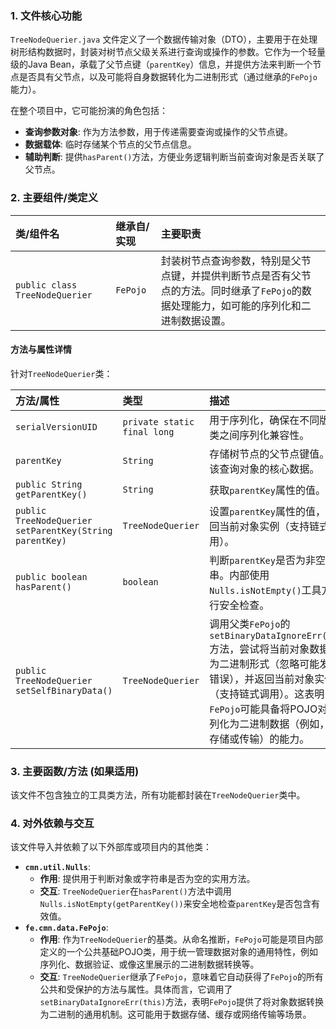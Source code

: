 ### 1. 文件核心功能
`TreeNodeQuerier.java` 文件定义了一个数据传输对象（DTO），主要用于在处理树形结构数据时，封装对树节点父级关系进行查询或操作的参数。它作为一个轻量级的Java Bean，承载了父节点键（`parentKey`）信息，并提供方法来判断一个节点是否具有父节点，以及可能将自身数据转化为二进制形式（通过继承的`FePojo`能力）。

在整个项目中，它可能扮演的角色包括：
*   **查询参数对象**: 作为方法参数，用于传递需要查询或操作的父节点键。
*   **数据载体**: 临时存储某个节点的父节点信息。
*   **辅助判断**: 提供`hasParent()`方法，方便业务逻辑判断当前查询对象是否关联了父节点。

### 2. 主要组件/类定义

| 类/组件名 | 继承自/实现 | 主要职责 |
| :--- | :--- | :--- |
| `public class TreeNodeQuerier` | `FePojo` | 封装树节点查询参数，特别是父节点键，并提供判断节点是否有父节点的方法。同时继承了`FePojo`的数据处理能力，如可能的序列化和二进制数据设置。 |

#### 方法与属性详情

针对`TreeNodeQuerier`类：

| 方法/属性 | 类型 | 描述 |
| :--- | :--- | :--- |
| `serialVersionUID` | `private static final long` | 用于序列化，确保在不同版本的类之间序列化兼容性。 |
| `parentKey` | `String` | 存储树节点的父节点键值。这是该查询对象的核心数据。 |
| `public String getParentKey()` | `String` | 获取`parentKey`属性的值。 |
| `public TreeNodeQuerier setParentKey(String parentKey)` | `TreeNodeQuerier` | 设置`parentKey`属性的值，并返回当前对象实例（支持链式调用）。 |
| `public boolean hasParent()` | `boolean` | 判断`parentKey`是否为非空字符串。内部使用`Nulls.isNotEmpty()`工具方法进行安全检查。 |
| `public TreeNodeQuerier setSelfBinaryData()` | `TreeNodeQuerier` | 调用父类`FePojo`的`setBinaryDataIgnoreErr(this)`方法，尝试将当前对象数据转化为二进制形式（忽略可能发生的错误），并返回当前对象实例（支持链式调用）。这表明`FePojo`可能具备将POJO对象序列化为二进制数据（例如，用于存储或传输）的能力。 |

### 3. 主要函数/方法 (如果适用)

该文件不包含独立的工具类方法，所有功能都封装在`TreeNodeQuerier`类中。

### 4. 对外依赖与交互

该文件导入并依赖了以下外部库或项目内的其他类：

*   **`cmn.util.Nulls`**:
    *   **作用**: 提供用于判断对象或字符串是否为空的实用方法。
    *   **交互**: `TreeNodeQuerier`在`hasParent()`方法中调用`Nulls.isNotEmpty(getParentKey())`来安全地检查`parentKey`是否包含有效值。
*   **`fe.cmn.data.FePojo`**:
    *   **作用**: 作为`TreeNodeQuerier`的基类。从命名推断，`FePojo`可能是项目内部定义的一个公共基础POJO类，用于统一管理数据对象的通用特性，例如序列化、数据验证、或像这里展示的二进制数据转换等。
    *   **交互**: `TreeNodeQuerier`继承了`FePojo`，意味着它自动获得了`FePojo`的所有公共和受保护的方法与属性。具体而言，它调用了`setBinaryDataIgnoreErr(this)`方法，表明`FePojo`提供了将对象数据转换为二进制的通用机制。这可能用于数据存储、缓存或网络传输等场景。

